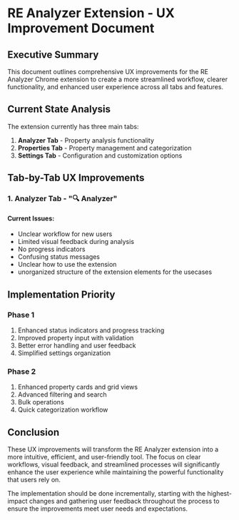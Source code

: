 # RE Analyzer Extension - UX Improvement Document

## Executive Summary

This document outlines comprehensive UX improvements for the RE Analyzer Chrome extension to create a more streamlined workflow, clearer functionality, and enhanced user experience across all tabs and features.

## Current State Analysis

The extension currently has three main tabs:
1. **Analyzer Tab** - Property analysis functionality
2. **Properties Tab** - Property management and categorization
3. **Settings Tab** - Configuration and customization options

## Tab-by-Tab UX Improvements

### 1. Analyzer Tab - "🔍 Analyzer"

#### Current Issues:
- Unclear workflow for new users
- Limited visual feedback during analysis
- No progress indicators
- Confusing status messages
- Unclear how to use the extension
- unorganized structure of the extension elements for the usecases

## Implementation Priority

### Phase 1
1. Enhanced status indicators and progress tracking
2. Improved property input with validation
3. Better error handling and user feedback
4. Simplified settings organization

### Phase 2
1. Enhanced property cards and grid views
2. Advanced filtering and search
3. Bulk operations
4. Quick categorization workflow


## Conclusion

These UX improvements will transform the RE Analyzer extension into a more intuitive, efficient, and user-friendly tool. The focus on clear workflows, visual feedback, and streamlined processes will significantly enhance the user experience while maintaining the powerful functionality that users rely on.

The implementation should be done incrementally, starting with the highest-impact changes and gathering user feedback throughout the process to ensure the improvements meet user needs and expectations.
